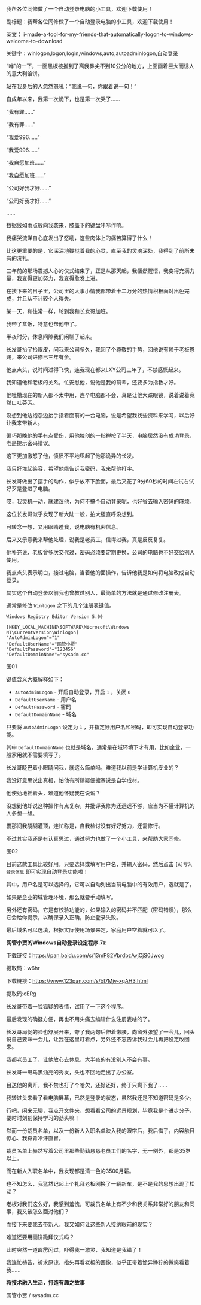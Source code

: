 我帮各位同修做了一个自动登录电脑的小工具，欢迎下载使用！

副标题：我帮各位同修做了一个自动登录电脑的小工具，欢迎下载使用！

英文： i-made-a-tool-for-my-friends-that-automatically-logon-to-windows-welcome-to-download 

关键字：winlogon,logon,login,windows,auto,autoadminlogon,自动登录





“哗”的一下，一面黑板被推到了离我鼻尖不到10公分的地方，上面画着巨大而诱人的意大利馅饼。

站在我身后的人忽然怒吼：“我说一句，你跟着说一句！”

自成年以来，我第一次跪下，也是第一次哭了……



“我有罪……”

“我有罪……”

“我爱996……”

“我爱996……”

“我自愿加班……”

“我自愿加班……”

“公司好我才好……”

“公司好我才好……”

……



数据线如雨点般向我袭来，膝盖下的键盘咔咔作响。

我痛哭流涕自心底发出了怒吼，这些肉体上的痛苦算得了什么！

比这更重要的是，它深深地鞭挞着我的心灵，直至我的灵魂深处，我得到了前所未有的洗礼。



三年前的那场震撼人心的仪式结束了，正是从那天起，我幡然醒悟，我变得充满力量，我变得更加努力，我变得愈发上进。

在接下来的日子里，公司里的大事小情我都带着十二万分的热情积极面对出色完成，并且从不计较个人得失。



某一天，和往常一样，轮到我和长发哥加班。

我带了盒饭，特意也帮他带了。

半夜时分，休息间隙我们闲聊了起来。

长发哥抬了抬眼皮，问我来公司多久，我回了个尊敬的手势，回他说有赖于老板恩赐，来公司进修已三年有余。

他点点头，说时间过得飞快，连我现在都来LXY公司三年了，不禁感慨起来。

我知道他和老板的关系，忙安慰他，说他是我的前辈，还要多为指教才好。

他吐槽现在的新人都不太中用，连个电脑都不会，真是让他大跌眼镜，说着说着竟然口吐芬芳。

没想到他边抱怨边抬手指着面前的一台电脑，说是希望我找些资料来学习，以后好让我来带新人。



偏巧那晚他的手有点受伤，用他独创的一指禅按了半天，电脑居然没有成功登录，老是提示密码错误。

这下更加激怒了他，愤愤不平地甩起了他那诡异的长发。

我只好堆起笑容，希望他能告诉我密码，我来帮他打字。

长发哥做出了摆手的动作，似乎放不下脸面，最后又花了9分60秒的时间左试右试好歹是登进了电脑。

哎，我灵机一动，就建议他，为何不搞个自动登录呢，也好省去输入密码的麻烦。



这位长发哥似乎发现了新大陆一般，拍大腿直呼没想到。

可转念一想，又用眼睛瞪我，说电脑有机密信息。

后来又示意我来帮他处理，说我是老员工，信得过我，真是反反复复。

他补充说，老板曾多次交代过，密码必须要定期更换，公司的电脑也不好交给别人使用。

我点点头表示明白，接过电脑，当着他的面操作，告诉他我是如何将电脑改成自动登录。



其实这个自动登录以前我也曾教过别人，最简单的方法就是通过修改注册表。

通常是修改 `Winlogon` 之下的几个注册表键值。

```
Windows Registry Editor Version 5.00

[HKEY_LOCAL_MACHINE\SOFTWARE\Microsoft\Windows NT\CurrentVersion\Winlogon]
"AutoAdminLogon"="1"
"DefaultUserName"="网管小贾"
"DefaultPassword"="123456"
"DefaultDomainName"="sysadm.cc"
```

图01



键值含义大概解释如下：

* `AutoAdminLogon` - 开启自动登录，开启 `1` ，关闭 `0` 
* `DefaultUserName` - 用户名
* `DefaultPassword` - 密码
* `DefaultDomainName` - 域名



只要将 `AutoAdminLogon` 设定为 `1` ，并指定好用户名和密码，即可实现自动登录功能。

其中 `DefaultDomainName` 也就是域名，通常是在域环境下才有用，比如企业，一般家用就不需要填写了。



长发哥眨巴着小眼睛问我，就这么简单吗，难道我以前是学计算机专业的？

我没好意思说出真相，怕他有所猜疑便搪塞说是自学成材。

他使劲地摇着头，难道他怀疑我在说谎？

没想到他却说这种操作有点复杂，并批评我修为还远远不够，应当为不懂计算机的人多想一想。

霎那间我醍醐灌顶，连忙称是，自我检讨没有好好努力，还需修行。

不过其实我还是有认真思过，通过努力也做了一个小工具，来帮助大家同修。

图02



目前这款工具比较好用，只要选择或填写用户名，并输入密码，然后点击 `[A]写入登录信息` 即可实现自动登录功能啦！

其中，用户名是可以选择的，它可以自动列出当前电脑中的有效用户，选就是了。

如果是企业的域管理环境，那么就要手动填写。

另外还有密码，它是有校验功能的，如果输入的密码并不匹配（密码错误），那么它会给你提示，以确保录入正确，防止登录失败。

最后域名可以选填，根据实际使用场景来定，家庭用户空着就可以了。



**网管小贾的Windows自动登录设定程序.7z**

下载链接：https://pan.baidu.com/s/13mP82VbrdbzAvjCjS0Jwog

提取码：w6hr



下载链接：https://www.123pan.com/s/bI7Mjv-xqAH3.html

提取码:cERg



长发哥带着一脸狐疑的表情，试用了一下这个程序。

最后发现的确挺方便，再也不用头痛去编辑什么注册表啥的了。

长发哥局促的脸也舒展开来，夸了我两句后伸着懒腰，向窗外张望了一会儿，回头说自己要眯一会儿，让我在这里盯着点，另外还不忘告诉我过会儿再把设定改回来。

我都老员工了，让他放心去休息，大半夜的有没别人不会有事。



长发哥一甩乌黑油亮的秀发，头也不回地走出了办公室。

目送他的离开，我不禁也打了个哈欠，还好还好，终于只剩下我了……

我转过头来看了看电脑屏幕，已然是登录的状态，虽然我还是不知道密码是多少。

行吧，闲来无聊，我点开文件夹，想看看公司的远景规划，毕竟我是个进步分子，要时时刻刻保持学习的劲头嘛！



然而一份裁员名单，以及一份新人入职名单映入我的眼帘后，我后悔了，内容触目惊心、我脊背冷汗直冒。

裁员名单上赫然写着公司里那些勤勤恳恳老员工们的名字，无一例外，都是35岁以上。

而在新人入职名单中，我发现都是清一色的3500月薪。

也不知怎么，我猛然记起上个礼拜老板刚换了一辆新车，是不是我的思想出现了松动？

老板对我们这么好，我感到羞愧，可裁员名单上有不少和我关系非常好的朋友和同事，我又该怎么面对他们？

而接下来要我去带新人，我又如何让这些新人接纳眼前的现实？

难道还要用画饼跪拜仪式吗？

此时突然一道霹雳闪过，吓得我一激灵，我知道是我错了！

我连忙祷告，祈求原谅，抬头再看老板的画像，似乎正带着诡异狰狞的微笑看着我……



**将技术融入生活，打造有趣之故事**

网管小贾 / sysadm.cc